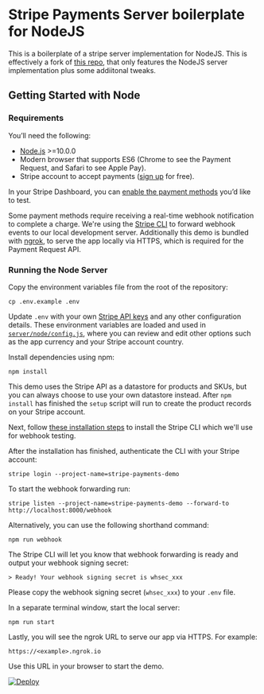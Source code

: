 # Stripe Payments Server boilerplate for NodeJS

This is a boilerplate of a stripe server implementation for NodeJS. This is effectively a fork of [this repo](https://github.com/stripe/stripe-payments-demo), that only features the NodeJS server implementation plus some addiitonal tweaks. 
## Getting Started with Node
### Requirements

You’ll need the following:

- [Node.js](http://nodejs.org) >=10.0.0
- Modern browser that supports ES6 (Chrome to see the Payment Request, and Safari to see Apple Pay).
- Stripe account to accept payments ([sign up](https://dashboard.stripe.com/register) for free).

In your Stripe Dashboard, you can [enable the payment methods](https://dashboard.stripe.com/payments/settings) you’d like to test.

Some payment methods require receiving a real-time webhook notification to complete a charge. We're using the [Stripe CLI](https://github.com/stripe/stripe-cli#listen) to forward webhook events to our local development server. Additionally this demo is bundled with [ngrok](https://ngrok.com/), to serve the app locally via HTTPS, which is required for the Payment Request API.

### Running the Node Server

Copy the environment variables file from the root of the repository:

    cp .env.example .env

Update `.env` with your own [Stripe API keys](https://dashboard.stripe.com/account/apikeys) and any other configuration details. These environment variables are loaded and used in [`server/node/config.js`](/server/node/config.js), where you can review and edit other options such as the app currency and your Stripe account country.

Install dependencies using npm:

    npm install

This demo uses the Stripe API as a datastore for products and SKUs, but you can always choose to use your own datastore instead. After `npm install` has finished the `setup` script will run to create the product records on your Stripe account.

Next, follow [these installation steps](https://github.com/stripe/stripe-cli#installation) to install the Stripe CLI which we'll use for webhook testing.

After the installation has finished, authenticate the CLI with your Stripe account:

    stripe login --project-name=stripe-payments-demo

To start the webhook forwarding run:

    stripe listen --project-name=stripe-payments-demo --forward-to http://localhost:8000/webhook

Alternatively, you can use the following shorthand command:

    npm run webhook

The Stripe CLI will let you know that webhook forwarding is ready and output your webhook signing secret:

    > Ready! Your webhook signing secret is whsec_xxx

Please copy the webhook signing secret (`whsec_xxx`) to your `.env` file.

In a separate terminal window, start the local server:

    npm run start

Lastly, you will see the ngrok URL to serve our app via HTTPS. For example:

    https://<example>.ngrok.io

Use this URL in your browser to start the demo.

[![Deploy](https://www.herokucdn.com/deploy/button.svg)](https://heroku.com/deploy)
